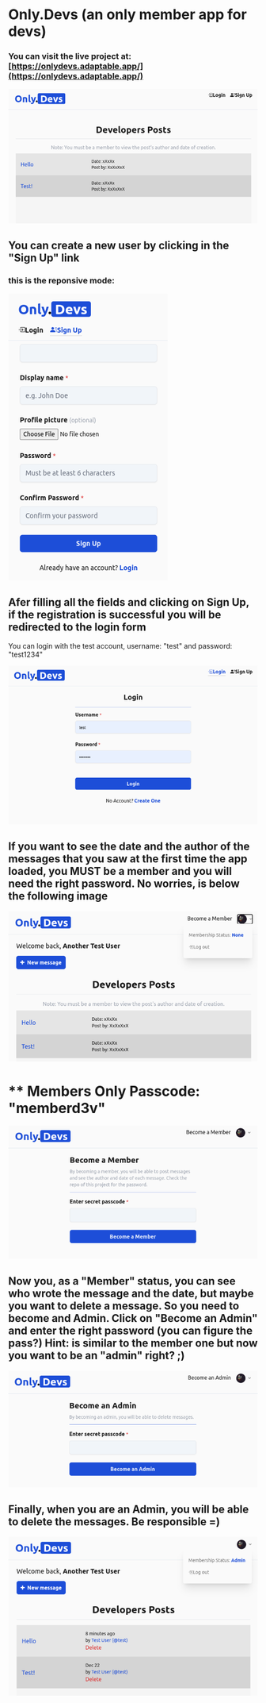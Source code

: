 # Only.Devs (an only member app for devs)

### You can visit the live project at: [https://onlydevs.adaptable.app/](https://onlydevs.adaptable.app/)

![](assets/screenshots/01-main.png)

## You can create a new user by clicking in the "Sign Up" link

### this is the reponsive mode:

![](assets/screenshots/02-create-a-new-user-signup-responsive.png)

## Afer filling all the fields and clicking on Sign Up, if the registration is successful you will be redirected to the login form
You can login with the test account, username: "test" and password: "test1234"

![](assets/screenshots/03-login.png)

## If you want to see the date and the author of the messages that you saw at the first time the app loaded, you MUST be a member and you will need the right password. No worries, is below the following image

![](assets/screenshots/04-new-user-can-become-a-member.png)

# ** Members Only Passcode: "memberd3v"

![](assets/screenshots/05-become-a-member-form.png)

## Now you, as a "Member" status, you can see who wrote the message and the date, but maybe you want to delete a message. So you need to become and Admin. Click on "Become an Admin" and enter the right password (you can figure the pass?) Hint: is similar to the member one but now you want to be an "admin" right? ;)

![](assets/screenshots/06-become-an-admin-form.png)

## Finally, when you are an Admin, you will be able to delete the messages. Be responsible =)

![](assets/screenshots/07-admin.png)
